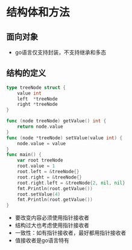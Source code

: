 # 结构体和方法
## 面向对象
- go语言仅支持封装，不支持继承和多态

## 结构的定义
```go
type treeNode struct {
	value int
	left  *treeNode
	right *treeNode
}

func (node treeNode) getValue() int {
	return node.value
}
func (node *treeNode) setValue(value int) {
	node.value = value
}
func main() {
	var root treeNode
	root.value = 1
	root.left = &treeNode{}
	root.right = &treeNode{}
	root.right.left = &treeNode{2, nil, nil}
	fmt.Println(root.getValue())
	root.setValue(4)
	fmt.Println(root.getValue())
}
```
- 要改变内容必须使用指针接收者
- 结构过大也考虑使用指针接收者
- 一致性：如有指针接收者，最好都用指针接收者
- 值接收者是go语言特有